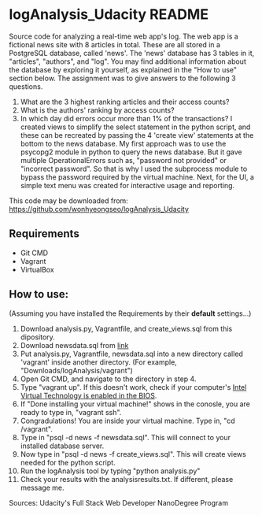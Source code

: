 # logAnalysis_Udacity README
Source code for analyzing a real-time web app's log. The web app is a fictional news site
with 8 articles in total. These are all stored in a PostgreSQL database, called 'news'.
The 'news' database has 3 tables in it, "articles", "authors", and "log". You may find
additional information about the database by exploring it yourself, as explained
in the "How to use" section below.
The assignment was to give answers to the following 3 questions.
1) What are the 3 highest ranking articles and their access counts?
2) What is the authors' ranking by access counts?
3) In which day did errors occur more than 1% of the transactions?
I created views to simplify the select statement in the python script, and these
can be recreated by passing the 4 'create view' statements at the bottom to the
news database.
My first approach was to use the psycopg2 module in python to query the news
database. But it gave multiple OperationalErrors such as, "password not provided" 
or "incorrect password". So that is why I used the subprocess module to bypass
the password required by the virtual machine. Next, for the UI, a simple text menu
was created for interactive usage and reporting.

This code may be downloaded from: https://github.com/wonhyeongseo/logAnalysis_Udacity

## Requirements
* Git CMD
* Vagrant
* VirtualBox

## How to use:
(Assuming you have installed the Requirements by their **default** settings...)
1. Download analysis.py, Vagrantfile, and create_views.sql from this dipository.
2. Download newsdata.sql from [link](https://d17h27t6h515a5.cloudfront.net/topher/2016/August/57b5f748_newsdata/newsdata.zip)
3. Put analysis.py, Vagrantfile, newsdata.sql into a new directory called 'vagrant' inside another directory. (For example, "Downloads/logAnalysis/vagrant")
4. Open Git CMD, and navigate to the directory in step 4.
5. Type "vagrant up". If this doesn't work, check if your computer's [Intel Virtual Technology is enabled in the BIOS](http://bce.berkeley.edu/enabling-virtualization-in-your-pc-bios.html).
6. If "Done installing your virtual machine!" shows in the conosle, you are ready to type in,
"vagrant ssh".
7. Congradulations! You are inside your virtual machine. Type in, "cd /vagrant".
8. Type in "psql -d news -f newsdata.sql". This will connect to your installed database server.
9. Now type in "psql -d news -f create_views.sql". This will create views needed for the python script.
10. Run the logAnalysis tool by typing "python analysis.py"
11. Check your results with the analysisresults.txt. If different, please message me.

Sources: Udacity's Full Stack Web Developer NanoDegree Program
